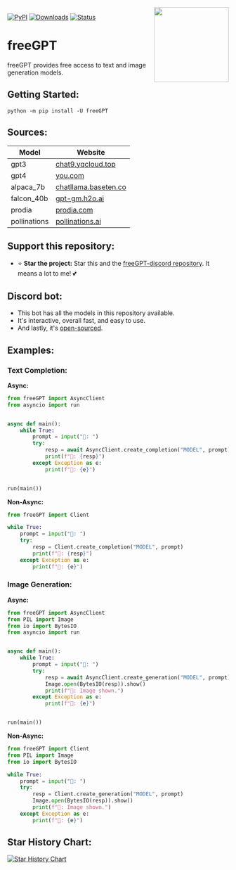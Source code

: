 <img src="https://repository-images.githubusercontent.com/636250478/f62a1186-b84b-4e7a-86f1-145e32163a59" align="right" width=170>

[![PyPI](https://img.shields.io/pypi/v/freeGPT)](https://pypi.org/project/freeGPT)
[![Downloads](https://static.pepy.tech/badge/freeGPT)](https://pypi.org/project/freeGPT)
[![Status](https://img.shields.io/pypi/status/freeGPT)](https://pypi.org/project/freeGPT)

# freeGPT

freeGPT provides free access to text and image generation models.

## Getting Started:

    python -m pip install -U freeGPT

## Sources:

| Model        | Website                                               |
| ------------ | ----------------------------------------------------- |
| gpt3         | [chat9.yqcloud.top](https://chat9.yqcloud.top/)       |
| gpt4         | [you.com](https://you.com/)                           |
| alpaca_7b    | [chatllama.baseten.co](https://chatllama.baseten.co/) |
| falcon_40b   | [gpt-gm.h2o.ai](https://gpt-gm.h2o.ai/)               |
| prodia       | [prodia.com](https://prodia.com/)                     |
| pollinations | [pollinations.ai](https://pollinations.ai/)           |

## Support this repository:

- ⭐ **Star the project:** Star this and the [freeGPT-discord repository](https://github.com/Ruu3f/freeGPT-discord). It means a lot to me! 💕

## Discord bot:

- This bot has all the models in this repository available.
- It's interactive, overall fast, and easy to use.
- And lastly, it's [open-sourced](https://github.com/Ruu3f/freeGPT-discord).

## Examples:

### Text Completion:

**Async:**

```python
from freeGPT import AsyncClient
from asyncio import run


async def main():
    while True:
        prompt = input("👦: ")
        try:
            resp = await AsyncClient.create_completion("MODEL", prompt)
            print(f"🤖: {resp}")
        except Exception as e:
            print(f"🤖: {e}")


run(main())
```

**Non-Async:**

```python
from freeGPT import Client

while True:
    prompt = input("👦: ")
    try:
        resp = Client.create_completion("MODEL", prompt)
        print(f"🤖: {resp}")
    except Exception as e:
        print(f"🤖: {e}")
```

### Image Generation:

**Async:**

```python
from freeGPT import AsyncClient
from PIL import Image
from io import BytesIO
from asyncio import run


async def main():
    while True:
        prompt = input("👦: ")
        try:
            resp = await AsyncClient.create_generation("MODEL", prompt)
            Image.open(BytesIO(resp)).show()
            print(f"🤖: Image shown.")
        except Exception as e:
            print(f"🤖: {e}")


run(main())
```

**Non-Async:**

```python
from freeGPT import Client
from PIL import Image
from io import BytesIO

while True:
    prompt = input("👦: ")
    try:
        resp = Client.create_generation("MODEL", prompt)
        Image.open(BytesIO(resp)).show()
        print(f"🤖: Image shown.")
    except Exception as e:
        print(f"🤖: {e}")
```

## Star History Chart:

[![Star History Chart](https://api.star-history.com/svg?repos=Ruu3f/freeGPT&theme=dark)](https://github.com/Ruu3f/freeGPT/stargazers)
